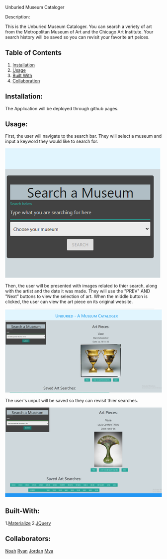 Unburied Museum Cataloger

Description:

This is the Unburied Museum Cataloger. You can search a veriety of art from the Metropolitan Museum of Art and the Chicago Art Institute. Your search history will be saved so you can revisit your favorite art peices.

## Table of Contents
1. [Installation](#Installation)
2. [Usage](#usage:)
3. [Built With](#Built-with:)
4. [Collaboration](#collaborators)

## Installation:

The Application will be deployed through github pages.

## Usage:

First, the user will navigate to the search bar. They will select a museum and input a keyword they would like to search for.

![alt text](assets/images/searchbarscreenshot.png)

Then, the user will be presented with images related to thier search, along with the artist and the date it was made. They will use the "PREV" AND "Next" buttons to view the selection of art. When the middle button is clicked, the user can view the art piece on its original website.

![alt text](assets/images/vasescreenshot.png)

The user's unput will be saved so they can revisit thier searches.

![alt text](assets/images/savedsearches.png)

    

## Built-With:

1.[Materialize](https://materializecss.com/)
2.[JQuery](https://jquery.com/)


## Collaborators:

[Noah](https://github.com/PierTwo)
[Ryan](https://github.com/nuglah)
[Jordan](https://github.com/jordanb366)
[Mya](https://github.com/Myajewell)